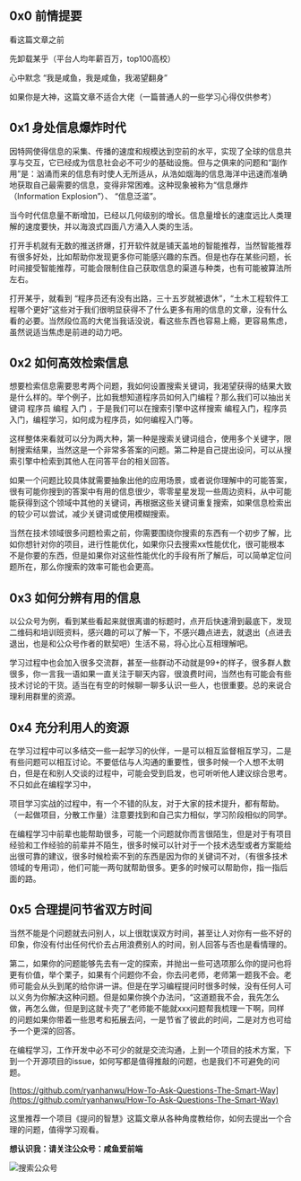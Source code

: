 ## 0x0 前情提要

看这篇文章之前

先卸载某乎（平台人均年薪百万，top100高校）

心中默念 “我是咸鱼，我是咸鱼，我渴望翻身” 

如果你是大神，这篇文章不适合大佬（一篇普通人的一些学习心得仅供参考）

## 0x1 身处信息爆炸时代

因特网使得信息的采集、传播的速度和规模达到空前的水平，实现了全球的信息共享与交互，它已经成为信息社会必不可少的基础设施。但与之俱来的问题和“副作用”是：汹涌而来的信息有时使人无所适从，从浩如烟海的信息海洋中迅速而准确地获取自己最需要的信息，变得非常困难。这种现象被称为“信息爆炸（Information Explosion”）、 “信息泛滥”。

当今时代信息量不断增加，已经以几何级别的增长。信息量增长的速度远比人类理解的速度要快，并以海浪式四面八方涌入人类的生活。

打开手机就有无数的推送挤爆，打开软件就是铺天盖地的智能推荐，当然智能推荐有很多好处，比如帮助你发现更多你可能感兴趣的东西。但是也存在某些问题，长时间接受智能推荐，可能会限制住自己获取信息的渠道与种类，也有可能被算法所左右。

打开某乎，就看到 “程序员还有没有出路，三十五岁就被退休”，“土木工程软件工程哪个更好”这些对于我们很明显获得不了什么更多有用的信息的文章，没有什么看的必要。当然段位高的大佬当我话没说，看这些东西也容易上瘾，更容易焦虑，虽然说适当焦虑是前进的动力吧。

## 0x2 如何高效检索信息

想要检索信息需要思考两个问题，我如何设置搜索关键词，我渴望获得的结果大致是什么样的。举个例子，比如我想知道程序员如何入门编程？那么我们可以抽出关键词 程序员 编程 入门 ，于是我们可以在搜索引擎中这样搜索 编程入门，程序员入门，编程学习，如何成为程序员，如何编程入门等。

这样整体来看就可以分为两大种，第一种是搜索关键词组合，使用多个关键字，限制搜索结果，当然这是一个非常多答案的问题。第二种是自己提出设问，可以从搜索引擎中检索到其他人在问答平台的相关回答。

如果一个问题比较具体就需要抽象出他的应用场景，或者说你理解中的可能答案，很有可能你搜到的答案中有用的信息很少，零零星星发现一些周边资料，从中可能能获得到这个领域中其他的关键词，再根据这些关键词重复搜索，如果信息检索出的较少可以尝试，减少关键词或使用模糊搜索。

当然在技术领域很多问题检索之前，你需要围绕你搜索的东西有一个初步了解，比如你想针对你的项目，进行性能优化，如果你只去搜索xx性能优化，很可能根本不是你要的东西，但是如果你对这些性能优化的手段有所了解后，可以简单定位问题所在，那么你搜索的效率可能也会更高。

## 0x3 如何分辨有用的信息

以公众号为例，看到某些看起来就很离谱的标题时，点开后快速滑到最底下，发现二维码和培训班资料，感兴趣的可以了解一下，不感兴趣点进去，就退出（点进去退出，也是和公众号作者的默契吧）生活不易，将心比心互相理解吧。

学习过程中也会加入很多交流群，甚至一些群动不动就是99+的样子，很多群人数很多，你一言我一语如果一直关注于聊天内容，很浪费时间，当然也有可能会有些技术讨论的干货。适当在有空的时候聊一聊多认识一些人，也很重要。总的来说合理利用群里的资源。

## 0x4 充分利用人的资源

在学习过程中可以多结交一些一起学习的伙伴，一是可以相互监督相互学习，二是有些问题可以相互讨论。不要低估与人沟通的重要性，很多时候一个人想不太明白，但是在和别人交谈的过程中，可能会受到启发，也可听听他人建议综合思考。不只如此在编程学习中，

项目学习实战的过程中，有一个不错的队友，对于大家的技术提升，都有帮助。（一起做项目，分散工作量）注意要找到和自己实力相似，学习阶段相似的同学。

在编程学习中前辈也能帮助很多，可能一个问题就你而言很陌生，但是对于有项目经验和工作经验的前辈并不陌生，很多时候可以针对于一个技术选型或者方案能给出很可靠的建议，很多时候检索不到的东西是因为你的关键词不对，（有很多技术领域的专用词），他们可能一两句就帮助很多。更多的时候可以帮助你，指一指后面的路。

## 0x5 合理提问节省双方时间

当然不能是个问题就去问别人，以上很耽误双方时间，甚至让人对你有一些不好的印象，你没有付出任何代价去占用浪费别人的时间，别人回答与否也是看情理的。

第二，如果你的问题能够先去有一定的探索，并抛出一些可选项那么你的提问也将更有价值，举个栗子，如果有个问题你不会，你去问老师，老师第一题我不会。老师可能会从头到尾的给你讲一讲。但是在学习编程提问时很多时候，没有任何人可以义务为你解决这种问题。但是如果你换个办法问，“这道题我不会，我先怎么做，再怎么做，但是到这就卡壳了”老师能不能就xxx问题帮我梳理一下啊，同样的问题如果你带着一些思考和拓展去问，一是节省了彼此的时间，二是对方也可给予一个更深的回答。

在编程学习，工作开发中必不可少的就是交流沟通，上到一个项目的技术方案，下到一个开源项目的issue，如何写都是值得推敲的问题，也是我们不可避免的问题。

[https://github.com/ryanhanwu/How-To-Ask-Questions-The-Smart-Way](https://github.com/ryanhanwu/How-To-Ask-Questions-The-Smart-Way)

这里推荐一个项目《提问的智慧》这篇文章从各种角度教给你，如何去提出一个合理的问题，值得学习观看。

**想认识我：请关注公众号：咸鱼爱前端**

<!-- ![公众号二维码](./image/qrcode_for_gh_4a26a3fae1b0_258.jpg) -->

![搜索公众号](./image/扫码_搜索联合传播样式-标准色版.png)